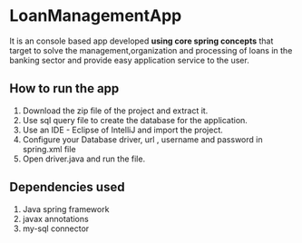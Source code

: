 # LoanManagementApp
It is an console based app developed **using core spring concepts** that target to solve the management,organization and processing of loans in the banking sector and provide easy application service to the user.

## How to run the app 
1. Download the zip file of the project and extract it.
2. Use sql query file to create the database for the application.
3. Use an IDE - Eclipse of IntelliJ and import the project.
3. Configure your Database driver, url , username and password in spring.xml file
4. Open driver.java and run the file. 

## Dependencies used
1. Java spring framework
2. javax annotations
3. my-sql connector
